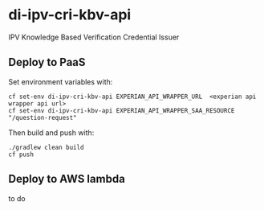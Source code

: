 # di-ipv-cri-kbv-api
IPV Knowledge Based Verification Credential Issuer

## Deploy to PaaS

Set environment variables with:
````
cf set-env di-ipv-cri-kbv-api EXPERIAN_API_WRAPPER_URL  <experian api wrapper api url>
cf set-env di-ipv-cri-kbv-api EXPERIAN_API_WRAPPER_SAA_RESOURCE  "/question-request"

````

Then build and push with:
````
./gradlew clean build
cf push
````

## Deploy to AWS lambda

to do
